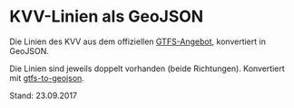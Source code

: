 # KVV-Linien als GeoJSON

Die Linien des KVV aus dem offiziellen [GTFS-Angebot](https://www.kvv.de/fahrplanauskunft/fahrplanauskunft-efa/opendata.html), konvertiert in GeoJSON.

Die Linien sind jeweils doppelt vorhanden (beide Richtungen).
Konvertiert mit [gtfs-to-geojson](https://www.npmjs.com/package/gtfs-to-geojson).

Stand: 23.09.2017